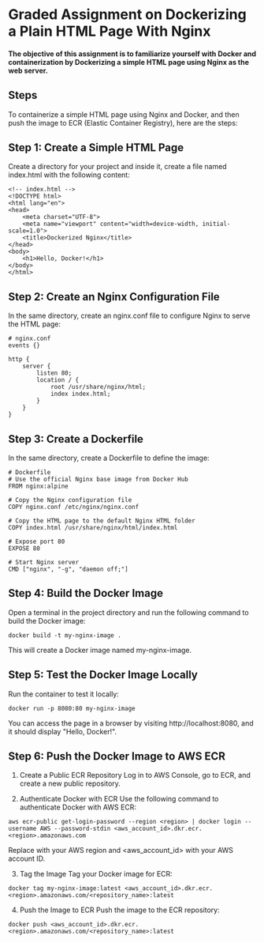 # Graded Assignment on Dockerizing a Plain HTML Page With Nginx
#### The objective of this assignment is to familiarize yourself with Docker and containerization by Dockerizing a simple HTML page using Nginx as the web server.

## Steps

To containerize a simple HTML page using Nginx and Docker, and then push the image to ECR (Elastic Container Registry), here are the steps:

## Step 1: Create a Simple HTML Page
Create a directory for your project and inside it, create a file named index.html with the following content:

~~~
<!-- index.html -->
<!DOCTYPE html>
<html lang="en">
<head>
    <meta charset="UTF-8">
    <meta name="viewport" content="width=device-width, initial-scale=1.0">
    <title>Dockerized Nginx</title>
</head>
<body>
    <h1>Hello, Docker!</h1>
</body>
</html>
~~~

## Step 2: Create an Nginx Configuration File
In the same directory, create an nginx.conf file to configure Nginx to serve the HTML page:

~~~
# nginx.conf
events {}

http {
    server {
        listen 80;
        location / {
            root /usr/share/nginx/html;
            index index.html;
        }
    }
}
~~~

## Step 3: Create a Dockerfile
In the same directory, create a Dockerfile to define the image:

~~~
# Dockerfile
# Use the official Nginx base image from Docker Hub
FROM nginx:alpine

# Copy the Nginx configuration file
COPY nginx.conf /etc/nginx/nginx.conf

# Copy the HTML page to the default Nginx HTML folder
COPY index.html /usr/share/nginx/html/index.html

# Expose port 80
EXPOSE 80

# Start Nginx server
CMD ["nginx", "-g", "daemon off;"]
~~~

## Step 4: Build the Docker Image
Open a terminal in the project directory and run the following command to build the Docker image:

~~~
docker build -t my-nginx-image .
~~~

This will create a Docker image named my-nginx-image.

## Step 5: Test the Docker Image Locally
Run the container to test it locally:

~~~
docker run -p 8080:80 my-nginx-image
~~~

You can access the page in a browser by visiting http://localhost:8080, and it should display "Hello, Docker!".

## Step 6: Push the Docker Image to AWS ECR
1. Create a Public ECR Repository
Log in to AWS Console, go to ECR, and create a new public repository.

2. Authenticate Docker with ECR
Use the following command to authenticate Docker with AWS ECR:
~~~
aws ecr-public get-login-password --region <region> | docker login --username AWS --password-stdin <aws_account_id>.dkr.ecr.<region>.amazonaws.com
~~~

Replace <region> with your AWS region and <aws_account_id> with your AWS account ID.

3. Tag the Image
Tag your Docker image for ECR:

~~~
docker tag my-nginx-image:latest <aws_account_id>.dkr.ecr.<region>.amazonaws.com/<repository_name>:latest
~~~

4. Push the Image to ECR
Push the image to the ECR repository:
~~~
docker push <aws_account_id>.dkr.ecr.<region>.amazonaws.com/<repository_name>:latest
~~~
